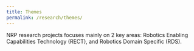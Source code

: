 ```yaml
---
title: Themes
permalink: /research/themes/
---
```

NRP research projects focuses mainly on 2 key areas: Robotics Enabling Capabilities Technology (RECT), and Robotics Domain Specific (RDS).